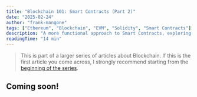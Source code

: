 ```yaml
---
title: "Blockchain 101: Smart Contracts (Part 2)"
date: "2025-02-24"
author: "frank-mangone"
tags: ["Ethereum", "Blockchain", "EVM", "Solidity", "Smart Contracts"]
description: "A more functional approach to Smart Contracts, exploring Solidity in further detail"
readingTime: "14 min"
---
```


> This is part of a larger series of articles about Blockchain. If this is the first article you come across, I strongly recommend starting from the [beginning of the series](/en/blog/blockchain-101/how-it-all-began).

## Coming soon!
